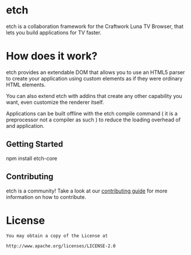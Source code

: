 # etch

etch is a collaboration framework for the Craftwork Luna TV Browser, that lets you build applications for TV faster.

# How does it work?

etch provides an extendable DOM that allows you to use an HTML5 parser to create your application using custom elements
as if they were ordinary HTML elements.
 
You can also extend etch with addins that create any other capability you want, even customize the renderer itself.

Applications can be built offline with the etch compile command ( it is a preprocessor not a compiler as such ) to reduce
the loading overhead of and application.


## Getting Started

npm install etch-core

## Contributing

etch is a community! Take a look at our [contributing guide](CONTRIBUTING.md) for more information on how to contribute.

# License

    You may obtain a copy of the License at
    
    http://www.apache.org/licenses/LICENSE-2.0